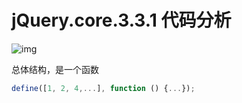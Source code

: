 # jQuery.core.3.3.1 代码分析

![img](http://dl.iteye.com/upload/attachment/0073/2601/3fc8106d-6afd-314c-a6bf-a64157145e67.jpg)


总体结构，是一个函数
```js
define([1, 2, 4,...], function () {...});
```

